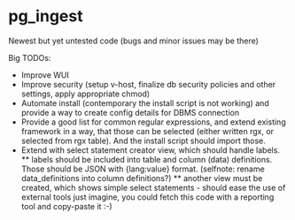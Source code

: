 # pg_ingest

Newest but yet untested code (bugs and minor issues may be there)

Big TODOs:
* Improve WUI
* Improve security (setup v-host, finalize db security policies and other settings, apply appropriate chmod)
* Automate install (contemporary the install script is not working) and provide a way to create config details for DBMS connection
* Provide a good list for common regular expressions, and extend existing framework in a way, that those can be selected (either written rgx, or selected from rgx table). And the install script should import those.
* Extend with select statement creator view, which should handle labels.
** labels should be included into table and column (data) definitions. Those should be JSON with {lang:value} format. (selfnote: rename data_definitions into column definitions?)
** another view must be created, which shows simple select statements - should ease the use of external tools
just imagine, you could fetch this code with a reporting tool and copy-paste it :-)
